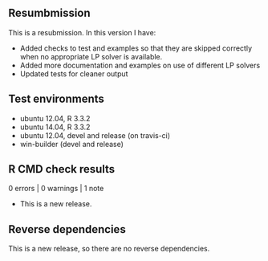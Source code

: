 ## Resumbmission
This is a resubmission. In this version I have:

- Added checks to test and examples so that they are skipped correctly when no appropriate LP solver is available.
- Added more documentation and examples on use of different LP solvers
- Updated tests for cleaner output

## Test environments
* ubuntu 12.04, R 3.3.2
* ubuntu 14.04, R 3.3.2
* ubuntu 12.04, devel and release (on travis-ci)
* win-builder (devel and release)

## R CMD check results

0 errors | 0 warnings | 1 note

* This is a new release.

## Reverse dependencies

This is a new release, so there are no reverse dependencies.
